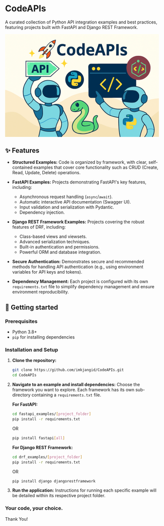 # CodeAPIs

A curated collection of Python API integration examples and best practices, featuring projects built with FastAPI and Django REST Framework.

![alt text](./site-images/codeapi-banner.png)

## ✨ Features
*   **Structured Examples:** Code is organized by framework, with clear, self-contained examples that cover core functionality such as CRUD (Create, Read, Update, Delete) operations.

*   **FastAPI Examples:** Projects demonstrating FastAPI's key features, including:
    *   Asynchronous request handling (`async`/`await`).
    *   Automatic interactive API documentation (Swagger UI).
    *   Input validation and serialization with Pydantic.
    *   Dependency injection.

*   **Django REST Framework Examples:** Projects covering the robust features of DRF, including:
    *   Class-based views and viewsets.
    *   Advanced serialization techniques.
    *   Built-in authentication and permissions.
    *   Powerful ORM and database integration.

*   **Secure Authentication:** Demonstrates secure and recommended methods for handling API authentication (e.g., using environment variables for API keys and tokens).

*   **Dependency Management:** Each project is configured with its own `requirements.txt` file to simplify dependency management and ensure environment reproducibility.

## 📝 Getting started

### Prerequisites
*   Python 3.8+
*   `pip` for installing dependencies

### Installation and Setup
1.  **Clone the repository:**
    ```sh
    git clone https://github.com/imkjangid/CodeAPIs.git
    cd CodeAPIs
    ```
2.  **Navigate to an example and install dependencies:**
    Choose the framework you want to explore. Each framework has its own sub-directory containing a `requirements.txt` file.

    **For FastAPI:**
    ```sh
    cd fastapi_examples/[project_folder]
    pip install -r requirements.txt
    ```

    OR

    ```sh
    pip install fastapi[all]
    ```

    **For Django REST Framework:**
    ```sh
    cd drf_examples/[project_folder]
    pip install -r requirements.txt
    ```

    OR

    ```sh
    pip install django djangorestframework
    ```

3.  **Run the application:**
    Instructions for running each specific example will be detailed within its respective project folder.

### Your code, your choice.

Thank You!